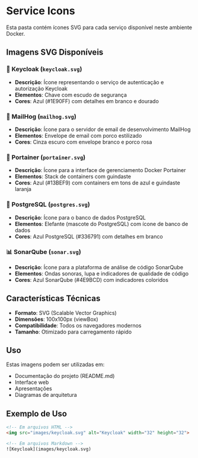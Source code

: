 # Service Icons

Esta pasta contém ícones SVG para cada serviço disponível neste ambiente Docker.

## Imagens SVG Disponíveis

### 🔐 Keycloak (`keycloak.svg`)
- **Descrição**: Ícone representando o serviço de autenticação e autorização Keycloak
- **Elementos**: Chave com escudo de segurança
- **Cores**: Azul (#1E90FF) com detalhes em branco e dourado

### 📧 MailHog (`mailhog.svg`)
- **Descrição**: Ícone para o servidor de email de desenvolvimento MailHog
- **Elementos**: Envelope de email com porco estilizado
- **Cores**: Cinza escuro com envelope branco e porco rosa

### 🐳 Portainer (`portainer.svg`)
- **Descrição**: Ícone para a interface de gerenciamento Docker Portainer
- **Elementos**: Stack de containers com guindaste
- **Cores**: Azul (#13BEF9) com containers em tons de azul e guindaste laranja

### 🐘 PostgreSQL (`postgres.svg`)
- **Descrição**: Ícone para o banco de dados PostgreSQL
- **Elementos**: Elefante (mascote do PostgreSQL) com ícone de banco de dados
- **Cores**: Azul PostgreSQL (#336791) com detalhes em branco

### 📊 SonarQube (`sonar.svg`)
- **Descrição**: Ícone para a plataforma de análise de código SonarQube
- **Elementos**: Ondas sonoras, lupa e indicadores de qualidade de código
- **Cores**: Azul SonarQube (#4E9BCD) com indicadores coloridos

## Características Técnicas

- **Formato**: SVG (Scalable Vector Graphics)
- **Dimensões**: 100x100px (viewBox)
- **Compatibilidade**: Todos os navegadores modernos
- **Tamanho**: Otimizado para carregamento rápido

## Uso

Estas imagens podem ser utilizadas em:
- Documentação do projeto (README.md)
- Interface web
- Apresentações
- Diagramas de arquitetura

## Exemplo de Uso

```html
<!-- Em arquivos HTML -->
<img src="images/keycloak.svg" alt="Keycloak" width="32" height="32">

<!-- Em arquivos Markdown -->
![Keycloak](images/keycloak.svg)
```